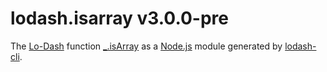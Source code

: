 # lodash.isarray v3.0.0-pre

The [Lo-Dash](https://lodash.com/) function [_.isArray](http://lodash.com/docs#isArray) as a [Node.js](http://nodejs.org/) module generated by [lodash-cli](https://www.npmjs.com/package/lodash-cli).
